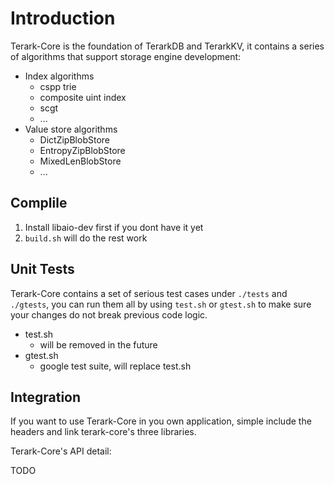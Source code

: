# Introduction

Terark-Core is the foundation of TerarkDB and TerarkKV, it contains a series of algorithms that support storage engine development:

- Index algorithms
  - cspp trie
  - composite uint index
  - scgt
  - ...
- Value store algorithms
  - DictZipBlobStore
  - EntropyZipBlobStore
  - MixedLenBlobStore
  - ...

## Complile
1. Install libaio-dev first if you dont have it yet
2. `build.sh` will do the rest work


## Unit Tests
Terark-Core contains a set of serious test cases under `./tests` and `./gtests`, you can run them all by using `test.sh` or `gtest.sh` to make sure your changes do not break previous code logic.
- test.sh
  - will be removed in the future
- gtest.sh
  - google test suite, will replace test.sh

## Integration
If you want to use Terark-Core in you own application, simple include the headers and link terark-core's three libraries.

Terark-Core's API detail:

TODO
